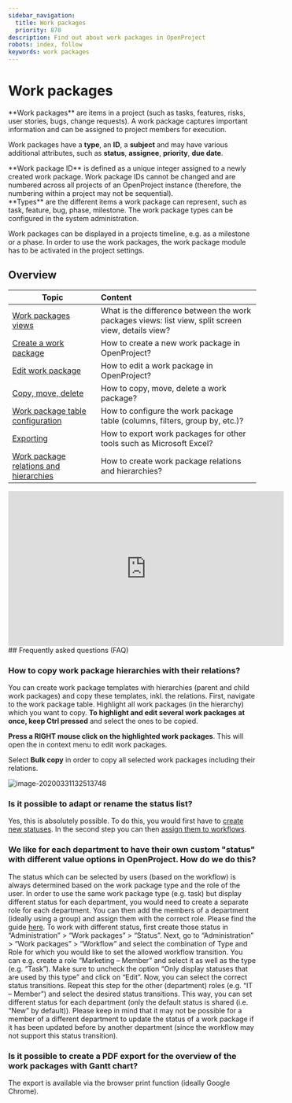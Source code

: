 ```yaml
---
sidebar_navigation:
  title: Work packages
  priority: 870
description: Find out about work packages in OpenProject
robots: index, follow
keywords: work packages
---
```


# Work packages

<div class="glossary">
**Work packages** are items in a project (such as tasks, features, risks, user stories, bugs, change requests). A work package captures important information and can be assigned to project members for execution. 
</div>

Work packages have a **type**, an **ID**, a **subject** and may have various additional attributes, such as **status**, **assignee**, **priority**, **due date**.

<div class="glossary">**Work package ID** is defined as a unique integer assigned to a newly created work package. Work package IDs cannot be changed and are numbered across all projects of an OpenProject instance (therefore, the numbering within a project may not be sequential). 
</div>

<div class="glossary">
**Types** are the different items a work package can represent, such as task, feature, bug, phase, milestone. The work package types can be configured in the system administration. 
</div>




Work packages can be displayed in a projects timeline, e.g. as a milestone or a phase. In order to use the work packages, the work package module has to be activated in the project settings.

## Overview

| Topic                                                        | Content                                                      |
| ------------------------------------------------------------ | :----------------------------------------------------------- |
| [Work packages views](work-package-views)                    | What is the difference between the work packages views: list view, split screen view, details view? |
| [Create a work package](create-work-package)                 | How to create a new work package in OpenProject?             |
| [Edit work package](edit-work-package)                       | How to edit a work package in OpenProject?                   |
| [Copy, move, delete](copy-move-delete)                       | How to copy, move, delete a work package?                    |
| [Work package table configuration](work-package-table-configuration) | How to configure the work package table (columns, filters, group by, etc.)? |
| [Exporting](exporting)                                       | How to export work packages for other tools such as Microsoft Excel? |
| [Work package relations and hierarchies](work-package-relations-hierarchies) | How to create work package relations and hierarchies?        |

<iframe width="560" height="315" src="https://www.youtube-nocookie.com/embed/R6-p8HgFmm8" frameborder="0" allow="accelerometer; autoplay; encrypted-media; gyroscope; picture-in-picture" allowfullscreen></iframe>
## Frequently asked questions (FAQ)

### How to copy work package hierarchies with their relations?

You can create work package templates with hierarchies (parent and child work packages) and copy these templates, inkl. the relations.
First, navigate to the work package table. Highlight all work packages (in the hierarchy) which you want to copy. **To highlight and edit several work packages at once, keep Ctrl pressed** and select the ones to be copied.

**Press a RIGHT mouse click on the highlighted work packages**. This will open the in context menu to edit work packages.

Select **Bulk copy** in order to copy all selected work packages including their relations.

![image-20200331132513748](image-20200331132513748.png)

### Is it possible to adapt or rename the status list?

Yes, this is absolutely possible. To do this, you would first have to [create new statuses](https://docs.openproject.org/system-admin-guide/manage-work-packages/work-package-status/).
In the second step you can then [assign them to workflows](https://docs.openproject.org/system-admin-guide/manage-work-packages/work-package-workflows/).

### We like for each department to have their own custom "status" with different value options in OpenProject. How do we do this?

The status which can be selected by users (based on the workflow) is always determined based on the work package type and the role of the user. In order to use the same work package type (e.g. task) but display different status for each department, you would need to create a separate role for each department. You can then add the members of a department (ideally using a group) and assign them with the correct role. Please find the guide [here](../../system-admin-guide/manage-work-packages/work-package-workflows/#edit-workflows).
To work with different status, first create those status in “Administration” > “Work packages” > “Status”.
Next, go to “Administration” > “Work packages” > “Workflow” and select the combination of Type and Role for which you would like to set the allowed workflow transition.
You can e.g. create a role “Marketing – Member” and select it as well as the type (e.g. “Task”). Make sure to uncheck the option “Only display statuses that are used by this type” and click on “Edit”. Now, you can select the correct status transitions.
Repeat this step for the other (department) roles (e.g. “IT – Member”) and select the desired status transitions. This way, you can set different status for each department (only the default status is shared (i.e. “New” by default)). Please keep in mind that it may not be possible for a member of a different department to update the status of a work package if it has been updated before by another department (since the workflow may not support this status transition).

### Is it possible to create a PDF export for the overview of the work packages with Gantt chart?

The export is available via the browser print function (ideally Google Chrome).
